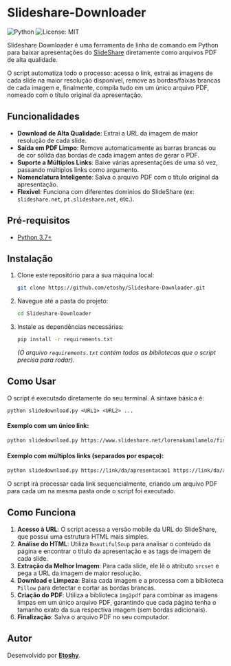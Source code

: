 # Slideshare-Downloader

![Python](https://img.shields.io/badge/Python-3.7+-blue.svg)
![License: MIT](https://img.shields.io/badge/License-MIT-yellow.svg)

Slideshare Downloader é uma ferramenta de linha de comando em Python para baixar apresentações do [SlideShare](https://slideshare.net/) diretamente como arquivos PDF de alta qualidade.

O script automatiza todo o processo: acessa o link, extrai as imagens de cada slide na maior resolução disponível, remove as bordas/faixas brancas de cada imagem e, finalmente, compila tudo em um único arquivo PDF, nomeado com o título original da apresentação.

## Funcionalidades

-   **Download de Alta Qualidade**: Extrai a URL da imagem de maior resolução de cada slide.
-   **Saída em PDF Limpo**: Remove automaticamente as barras brancas ou de cor sólida das bordas de cada imagem antes de gerar o PDF.
-   **Suporte a Múltiplos Links**: Baixe várias apresentações de uma só vez, passando múltiplos links como argumento.
-   **Nomenclatura Inteligente**: Salva o arquivo PDF com o título original da apresentação.
-   **Flexível**: Funciona com diferentes domínios do SlideShare (ex: `slideshare.net`, `pt.slideshare.net`, etc.).

## Pré-requisitos

-   [Python 3.7+](https://www.python.org/downloads/)

## Instalação

1.  Clone este repositório para a sua máquina local:
    ```bash
    git clone https://github.com/etoshy/Slideshare-Downloader.git
    ```

2.  Navegue até a pasta do projeto:
    ```bash
    cd Slideshare-Downloader
    ```

3.  Instale as dependências necessárias:
    ```bash
    pip install -r requirements.txt
    ```
    *(O arquivo `requirements.txt` contém todas as bibliotecas que o script precisa para rodar).*

## Como Usar

O script é executado diretamente do seu terminal. A sintaxe básica é:

```
python slidedownload.py <URL1> <URL2> ...
```

#### Exemplo com um único link:

```bash
python slidedownload.py https://www.slideshare.net/lorenakamilamelo/fisiologia-humana-7-sistema-respiratorio
```

#### Exemplo com múltiplos links (separados por espaço):

```bash
python slidedownload.py https://link/da/apresentacao1 https://link/da/apresentacao2
```

O script irá processar cada link sequencialmente, criando um arquivo PDF para cada um na mesma pasta onde o script foi executado.

## Como Funciona

1.  **Acesso à URL**: O script acessa a versão mobile da URL do SlideShare, que possui uma estrutura HTML mais simples.
2.  **Análise do HTML**: Utiliza `BeautifulSoup` para analisar o conteúdo da página e encontrar o título da apresentação e as tags de imagem de cada slide.
3.  **Extração da Melhor Imagem**: Para cada slide, ele lê o atributo `srcset` e pega a URL da imagem de maior resolução.
4.  **Download e Limpeza**: Baixa cada imagem e a processa com a biblioteca `Pillow` para detectar e cortar as bordas brancas.
5.  **Criação do PDF**: Utiliza a biblioteca `img2pdf` para combinar as imagens limpas em um único arquivo PDF, garantindo que cada página tenha o tamanho exato da sua respectiva imagem (sem bordas adicionais).
6.  **Finalização**: Salva o arquivo PDF no seu computador.

## Autor

Desenvolvido por [**Etoshy**](https://github.com/etoshy).
